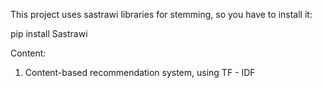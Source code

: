 This project uses  <a hreh="https://github.com/har07/PySastrawi">sastrawi</a> libraries for stemming, so you have to install it:

pip install Sastrawi



Content: 

1. Content-based recommendation system, using TF - IDF
